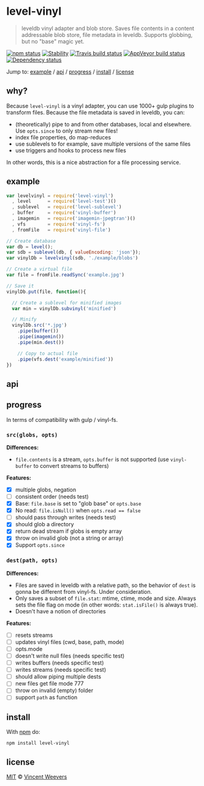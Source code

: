 # level-vinyl

> leveldb vinyl adapter and blob store. Saves file contents in a content
addressable blob store, file metadata in leveldb. Supports globbing, but no
"base" magic yet.

[![npm status](http://img.shields.io/npm/v/level-vinyl.svg?style=flat-square)](https://www.npmjs.org/package/level-vinyl) [![Stability](http://img.shields.io/badge/stability-experimental-orange.svg?style=flat-square)](http://nodejs.org/api/documentation.html#documentation_stability_index) [![Travis build status](https://img.shields.io/travis/vweevers/level-vinyl.svg?style=flat-square&label=travis)](http://travis-ci.org/vweevers/level-vinyl) [![AppVeyor build status](https://img.shields.io/appveyor/ci/vweevers/level-vinyl.svg?style=flat-square&label=appveyor)](https://ci.appveyor.com/project/vweevers/level-vinyl) [![Dependency status](https://img.shields.io/david/vweevers/level-vinyl.svg?style=flat-square)](https://david-dm.org/vweevers/level-vinyl)

Jump to: [example](#example) / [api](#api) / [progress](#progress) / [install](#install) / [license](#license)

## why?

Because `level-vinyl` is a vinyl adapter, you can use 1000+ gulp plugins to transform files. Because the file metadata is saved in leveldb, you can:

- (theoretically) pipe to and from other databases, local and elsewhere. Use `opts.since` to only stream new files!
- index file properties, do map-reduces
- use sublevels to for example, save multiple versions of the same files
- use triggers and hooks to process new files

In other words, this is a nice abstraction for a file processing service.

## example

```js
var levelvinyl = require('level-vinyl')
  , level      = require('level-test')()
  , sublevel   = require('level-sublevel')
  , buffer     = require('vinyl-buffer')
  , imagemin   = require('imagemin-jpegtran')()
  , vfs        = require('vinyl-fs')
  , fromFile   = require('vinyl-file')

// Create database
var db = level();
var sdb = sublevel(db, { valueEncoding: 'json'});
var vinylDb = levelvinyl(sdb, './example/blobs')

// Create a virtual file
var file = fromFile.readSync('example.jpg')

// Save it
vinylDb.put(file, function(){

  // Create a sublevel for minified images
  var min = vinylDb.subvinyl('minified')

  // Minify
  vinylDb.src('*.jpg')
    .pipe(buffer())
    .pipe(imagemin())
    .pipe(min.dest())

    // Copy to actual file
    .pipe(vfs.dest('example/minified'))
})
```

## api

## progress

In terms of compatibility with gulp / vinyl-fs.

### `src(globs, opts)`

**Differences:**

- `file.contents` is a stream, `opts.buffer` is not supported (use `vinyl-buffer` to convert streams to buffers)

**Features:**

- [x] multiple globs, negation
- [ ] consistent order (needs test)
- [x] Base: `file.base` is set to "glob base" or `opts.base`
- [x] No read: `file.isNull()` when `opts.read == false`
- [ ] should pass through writes (needs test)
- [x] should glob a directory
- [x] return dead stream if globs is empty array
- [x] throw on invalid glob (not a string or array)
- [x] Support `opts.since`

### `dest(path, opts)`

**Differences:**

- Files are saved in leveldb with a relative path, so the behavior of `dest`
  is gonna be different from vinyl-fs. Under consideration.
- Only saves a subset of `file.stat`: mtime, ctime, mode and size. Always sets the file flag on mode (in other words: `stat.isFile()` is always true).
- Doesn't have a notion of directories

**Features:**

- [ ] resets streams
- [ ] updates vinyl files (cwd, base, path, mode)
- [ ] opts.mode
- [ ] doesn't write null files (needs specific test)
- [ ] writes buffers (needs specific test)
- [ ] writes streams (needs specific test)
- [ ] should allow piping multiple dests
- [ ] new files get file mode 777
- [ ] throw on invalid (empty) folder
- [ ] support `path` as function

## install

With [npm](https://npmjs.org) do:

```
npm install level-vinyl
```

## license

[MIT](http://opensource.org/licenses/MIT) © [Vincent Weevers](http://vincentweevers.nl)
